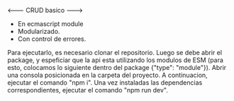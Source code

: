 <--- CRUD basico --->
* En ecmascript module
* Modularizado.
* Con control de errores.

Para ejecutarlo, es necesario clonar el repositorio.
Luego se debe abrir el package, y espeficiar que la api esta utilizando los modulos de ESM 
(para esto, colocamos lo siguiente dentro del package {"type": "module"}).
Abrir una consola posicionada en la carpeta del proyecto.
A continuacion, ejecutar el comando "npm i".
Una vez instaladas las dependencias correspondientes, ejecutar el comando "npm run dev".
